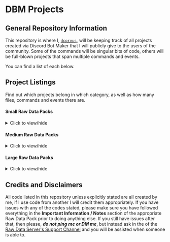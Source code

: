 # DBM Projects
## General Repository Information    
This repository is where I, [`dcorvus`](https://github.com/dcorvus), will be keeping track of all projects created via Discord Bot Maker that I will publicly give to the users of the community. Some of the commands will be singular bits of code, others will be full-blown projects that span multiple commands and events.    

You can find a list of each below.    
    
    
    
## Project Listings    
Find out which projects belong in which category, as well as how many files, commands and events there are.    
    
#### Small Raw Data Packs    
<details>
  <summary>Click to view/hide</summary>
  <p>
<!--  -->
    
- Currently none.
  ####    
</p></details>
</p></details>
    

#### Medium Raw Data Packs    
<details>
  <summary>Click to view/hide</summary>
  <p>
<!--  -->
    
- Currently none.
  ####    
</p></details>
</p></details>
   

#### Large Raw Data Packs    
<details>
  <summary>Click to view/hide</summary>
  <p>
<!--  -->
    
- **Ticket System** [`Ticket System`](https://github.com/dcorvus/DBM-Projects/tree/development/Ticket%20System)    
  _This ticket system is multi-functional with the ability to create two tiers of support groups, a base line as well as a managerial rank which superceeds the default support group. As this is a rework of my previous one, this no longer creates roles, but now allows you to add other users to the ticket with either full ticket permissions or a read and message only permission. The project also features a logging system, where the user that closes the ticket will receive a Private Message of the chat logs, as well as the logs have the ability to be sent to a channel of your choosing (preferably private) in case the user loses it or requests another copy._    
  `Total Files: 15` **-** `Commands: 12` **-** `Events: 3`
  ####    
</p></details>
</p></details>
    
    
    
## Credits and Disclaimers
All code listed in this repository unless explicitly stated are all created by me, if I use code from another I will credit them appropriately. If you have issues with any of the codes stated, please make sure you have followed everything in the **Important Information / Notes** section of the appropriate Raw Data Pack prior to doing anything else. If you still have issues after that, then please, ***do not ping me or DM me***, but instead ask in the of the [Raw Data Server's Support Channel](https://discord.gg/cW9zmCu) and you will be assisted when someone is able to.
